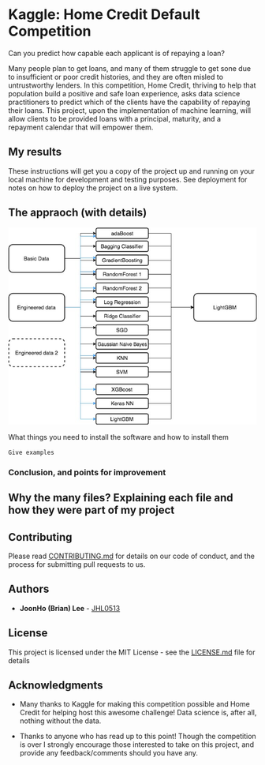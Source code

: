# Kaggle: Home Credit Default Competition

Can you predict how capable each applicant is of repaying a loan?

Many people plan to get loans, and many of them struggle to get sone due to insufficient or poor credit histories, and they are often misled to untrustworthy lenders. In this competition, Home Credit, thriving to help that population build a positive and safe loan experience, asks data science practitioners to predict which of the clients have the capability of repaying their loans. This project, upon the implementation of machine learning, will allow clients to be provided loans with a principal, maturity, and a repayment calendar that will empower them. 

## My results

These instructions will get you a copy of the project up and running on your local machine for development and testing purposes. See deployment for notes on how to deploy the project on a live system.

## The appraoch (with details)

![alt text](https://github.com/JHLee0513/Home_default_credit/blob/master/HomeCredit_stacking_diagram.jpg)

What things you need to install the software and how to install them

```
Give examples
```

### Conclusion, and points for improvement


## Why the many files? Explaining each file and how they were part of my project





## Contributing

Please read [CONTRIBUTING.md](https://gist.github.com/PurpleBooth/b24679402957c63ec426) for details on our code of conduct, and the process for submitting pull requests to us.

## Authors

* **JoonHo (Brian) Lee** - [JHL0513](https://github.com/JHL0513)

## License

This project is licensed under the MIT License - see the [LICENSE.md](LICENSE.md) file for details

## Acknowledgments

* Many thanks to Kaggle for making this competition possible and Home Credit for helping host this awesome challenge! Data science is, after all, nothing without the data. 

* Thanks to anyone who has read up to this point! Though the competition is over I strongly encourage those interested to take on this project, and provide any feedback/comments should you have any. 

